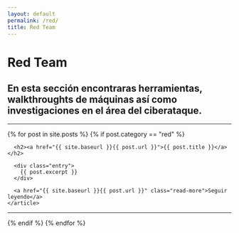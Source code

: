 ```yaml
---
layout: default
permalink: /red/
title: Red Team
---
```

# Red Team
## En esta sección encontraras herramientas, walkthroughts de máquinas así como investigaciones en el área del ciberataque.
 <hr>
<div class="posts">
  {% for post in site.posts %}
  {% if post.category == "red" %}
    <article class="post">

      <h2><a href="{{ site.baseurl }}{{ post.url }}">{{ post.title }}</a></h2>

      <div class="entry">
        {{ post.excerpt }}
      </div>

      <a href="{{ site.baseurl }}{{ post.url }}" class="read-more">Seguir leyendo</a>
    </article>
  <hr>
  {% endif %}
  {% endfor %}
</div>
